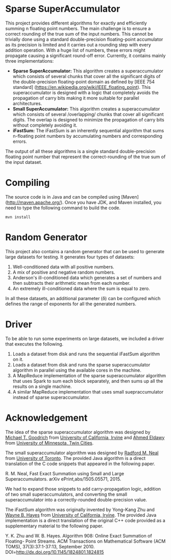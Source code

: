 Sparse SuperAccumulator
=======================

This project provides different algorithms for exactly and efficiently
summing n floating point numbers. The main challenge is to ensure a correct
rounding of the true sum of the input numbers. This cannot be trivially done
using a standard double-precision floating-point accumulator as its precision
is limited and it carries out a rounding step with every addition operation.
With a huge list of numbers, these errors might propagate causing a significant
round-off error. Currently, it contains mainly three implementations:

+ **Sparse SuperAccumulator:**
  This algorithm creates a superaccumulator which consists of several chunks
  that cover all the significant digits of the double-precision floating-point
  domain as defined by [IEEE 754 standard]
  (https://en.wikipedia.org/wiki/IEEE_floating_point).
  This superaccumulator is designed with a logic that completely avoids the
  propagation of carry bits making it more suitable for parallel architectures.
+ **Small SuperAccumulator:**
  This algorithm creates a superaccumulator which consists of several
  /overlapping/ chunks that cover all significant digits. The overlap is
  designed to minimize the propagation of carry bits without completely
  avoiding it.
+ **iFastSum:**
  The iFastSum is an inherently sequential algorithm that sums n-floating point
  numbers by accumulating numbers and corresponding errors.

The output of all these algorithms is a single standard double-precision
floating point number that represent the correct-rounding of the true sum of
the input dataset.

Compiling
=========

The source code is in Java and can be compiled using [Maven]
(http://maven.apache.org/). Once you have JDK, and Maven installed, you need
to type the following command to build the code.

    mvn install

Random Generator
================

This project also contains a random generator that can be used to generate
large datasets for testing. It generates four types of datasets:

1. Well-conditioned data with all positive numbers.
2. A mix of positive and negative random numbers.
3. Anderson's ill-conditioned data which generates a set of numbers and then
   subtracts their arithmetic mean from each number.
4. An extremely ill-conditioned data where the sum is equal to zero.

In all these datasets, an additional parameter (&#x3B4;) can be configured which
defines the range of exponents for all the generated numbers.

Driver
======

To be able to run some experiments on large datasets, we included a driver that
executes the following.

1. Loads a dataset from disk and runs the sequential iFastSum algorithm on it.
2. Loads a dataset from disk and runs the sparse superaccumulator algorithm in
   parallel using the available cores in the machine.
3. A MapReduce implementation of the sparse superaccumulator algorithm that
   uses Spark to sum each block separately, and then sums up all the results
   on a single machine.
4. A similar MapReduce implementation that uses small suepraccumulator instead
   of sparse superaccumulator.

Acknowledgement
===============

The idea of the sparse superaccumulator algorithm was designed by
[Michael T. Goodrich](http://www.ics.uci.edu/~goodrich/) from
[University of California, Irvine](http://www.uci.edu/) and
[Ahmed Eldawy](http://www-users.cs.umn.edu/~eldawy/) from
[University of Minnesota, Twin Cities](http://twin-cities.umn.edu/).

The small superaccumulator algorithm was designed by
[Radford M. Neal](http://www.cs.toronto.edu/~radford/) from
[University of Toronto](http://www.utoronto.ca/). The provided Java algorithm
is a direct translation of the C code snippets that appeared in the following
paper.

R. M. Neal, Fast Exact Summation using Small and Large Superaccumulators.
arXiv ePrint,abs/1505.05571, 2015.

We had to expand those snippets to add carry-propagation logic, addition of
two small superaccumulators, and converting the small superaccumulator into
a correctly-rounded double-precision value.

The iFastSum algorithm was originally invented by Yong-Kang Zhu and
[Wayne B. Hayes](http://www.ics.uci.edu/~wayne)
from [University of California, Irvine](http://www.uci.edu/).
The provided Java implementation is a direct translation of the original
C++ code provided as a supplementary material to the following paper.

Y. K. Zhu and W. B. Hayes. Algorithm 908: Online Exact Summation of Floating-
Point Streams. ACM Transactions on Mathematical Software (ACM TOMS),
37(3):37:1-37:13, September 2010.
DOI=http://dx.doi.org/10.1145/1824801.1824815
